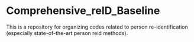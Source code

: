 # Comprehensive_reID_Baseline
This is a repository for organizing codes related to person re-identification (especially state-of-the-art person reid methods). 

